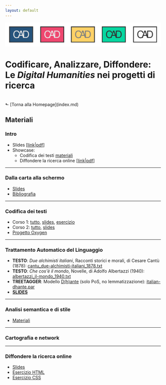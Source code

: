 ```yaml
---
layout: default
---
```


![CAD-logo](assets/img/CAD-logo-long.png)

# Codificare, Analizzare, Diffondere: <br />Le *Digital Humanities* nei progetti di ricerca
<br/>
&#11025; [Torna alla Homepage](index.md)
<br/>

## Materiali


### Intro

- Slides [[link](https://elespdn.github.io/talks/20190719_verona/20190719_introDH.html#/)&#x7c;[pdf](materiali/intro/CADverona_intro.pdf)]
- Showcase:
	- Codifica dei testi [materiali](materiali/tei/showcase.zip)
	- Diffondere la ricerca online [[link](https://elespdn.github.io/talks/20190719_verona/20190719_showcase.html#/)&#x7c;[pdf](materiali/intro/showcase)]


---

### Dalla carta alla schermo

- [Slides](materiali/ocr/Bazzaco_pptCAD2019.pdf)
- [Bibliografia](materiali/ocr/bibliografia_OCR_per_umanisti.pdf)

---

### Codifica dei testi

- Corso 1: [tutto](materiali/tei/corso_1.zip), [slides](https://github.com/CADottorato/sito/blob/master/materiali/tei/corso_1/TEI_1.md), [esercizio](https://github.com/CADottorato/sito/blob/master/materiali/tei/corso_1/Esercizio_1/Esercizio_1.md)
- Corso 2: [tutto](materiali/tei/corso_2.zip), [slides](https://github.com/CADottorato/sito/blob/master/materiali/tei/corso_2/TEI_2.md) 
- [Progetto Oxygen](materiali/tei/Corso_2019_07_16_Verona.xpr)


---

### Trattamento Automatico del Linguaggio

- **TESTO**: _Due alchimisti italiani_, Racconti storici e morali, di Cesare Cantù (1878): [cantu_due-alchimisti-italiani_1878.txt](materiali/nlp/cantu_due-alchimisti-italiani_1878.txt)
- **TESTO**: _Che cos'è il mondo_, Novelle, di Adolfo Albertazzi (1940): [albertazzi_il-mondo_1940.txt](materiali/nlp/albertazzi_il-mondo_1940.txt)
- **TREETAGGER**: Modello [D(h)ante](https://dh.fbk.eu/D%28h%29ante) (solo PoS, no lemmatizzazione): [italian-dhante.par](materiali/nlp/italian-dhante.par)
- **[SLIDES](materiali/nlp/slides/index.html)**


---


### Analisi semantica e di stile

- [Materiali](https://owncloud.gwdg.de/index.php/s/XsziMPRXz8kRWWU)

---

### Cartografia e network


--- 

### Diffondere la ricerca online

- [Slides](https://elespdn.github.io/talks/20190719_verona/20190719_webPubVerona.html#/)
- [Esercizio HTML](https://cadottorato.github.io/sito/materiali/pub/exerciseHTML.zip)
- [Esercizio CSS](https://cadottorato.github.io/sito/materiali/pub/CSS.zip)